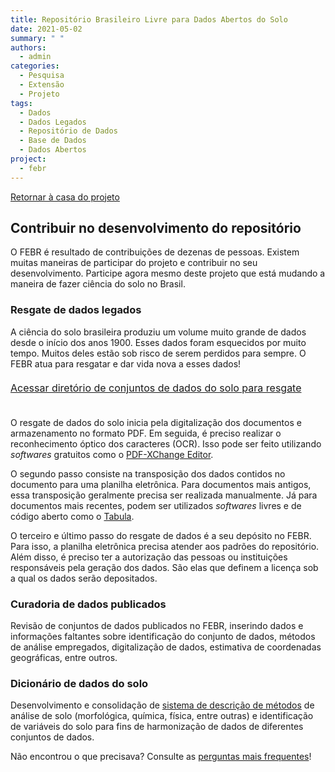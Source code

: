 ```yaml
---
title: Repositório Brasileiro Livre para Dados Abertos do Solo
date: 2021-05-02
summary: " "
authors:
  - admin
categories:
  - Pesquisa
  - Extensão
  - Projeto
tags:
  - Dados
  - Dados Legados
  - Repositório de Dados
  - Base de Dados
  - Dados Abertos
project:
  - febr
---
```


[<i class="fa fa-home" aria-hidden="true"></i> Retornar à casa do projeto](/febr)

## Contribuir no desenvolvimento do repositório

O FEBR é resultado de contribuições de dezenas de pessoas.
Existem muitas maneiras de participar do projeto e contribuir no seu desenvolvimento.
Participe agora mesmo deste projeto que está mudando a maneira de fazer ciência do solo no Brasil.

### Resgate de dados legados

A ciência do solo brasileira produziu um volume muito grande de dados desde o início dos anos 1900.
Esses dados foram esquecidos por muito tempo.
Muitos deles estão sob risco de serem perdidos para sempre.
O FEBR atua para resgatar e dar vida nova a esses dados!

<a href="https://cloud.utfpr.edu.br/index.php/s/C2ic1ttcZdWu0DS" class="btn btn-primary btn-lg btn-block" role="button" style="font-size: 1rem; line-height: 2;">
  Acessar diretório de conjuntos de dados do solo para resgate
  <br><i class="fa fa-life-ring" aria-hidden="true"></i>
</a>
<br>

O resgate de dados do solo inicia pela digitalização dos documentos e armazenamento no formato PDF.
Em seguida, é preciso realizar o reconhecimento óptico dos caracteres (OCR).
Isso pode ser feito utilizando _softwares_ gratuitos como o [PDF-XChange Editor](https://www.tracker-software.com/product/pdf-xchange-editor).

O segundo passo consiste na transposição dos dados contidos no documento para uma planilha eletrônica.
Para documentos mais antigos, essa transposição geralmente precisa ser realizada manualmente.
Já para documentos mais recentes, podem ser utilizados _softwares_ livres e de código aberto como o [Tabula](/postagem/extracao-de-dados-de-documentos-pdf/).

O terceiro e último passo do resgate de dados é a seu depósito no FEBR.
Para isso, a planilha eletrônica precisa atender aos padrões do repositório.
Além disso, é preciso ter a autorização das pessoas ou instituições responsáveis pela geração dos dados.
São elas que definem a licença sob a qual os dados serão depositados.

### Curadoria de dados publicados

Revisão de conjuntos de dados publicados no FEBR, inserindo dados e informações faltantes sobre identificação do conjunto de dados, métodos de análise empregados, digitalização de dados, estimativa de coordenadas geográficas, entre outros.

### Dicionário de dados do solo

Desenvolvimento e consolidação de [sistema de descrição de métodos](https://goo.gl/hi77sB) de análise de solo (morfológica, química, física, entre outras) e identificação de variáveis do solo para fins de harmonização de dados de diferentes conjuntos de dados.

Não encontrou o que precisava? Consulte as [perguntas mais frequentes](/febr/faq)!

